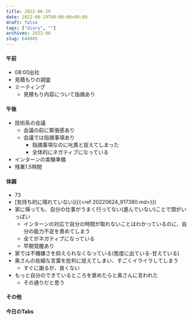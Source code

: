 ```yaml
---
title: 2022-06-29
date: 2022-06-29T00:00:00+09:00
draft: false
tags: ["diary", ""]
archives: 2022-06
slug: 644845
---
```

#### 午前
- 08:00出社
- 見積もりの調査
- ミーティング
  - 見積もり内容について指摘あり
#### 午後
- 技術系の会議
  - 会議の前に緊張感あり
  - 会議では指摘事項あり
    - 指摘事項なのに叱責と捉えてしまった
    - 全体的にネガティブになっている 
- インターンの実験準備
- 残業1.5時間
#### 体調
- 73
- [気持ち的に晴れていない]({{<ref 20220624_917380.md>}})
- 家に帰っても、自分の仕事がうまく行ってない(進んでいない)ことで頭がいっぱい
  - インターンの対応で自分の時間が取れないことはわかっているのに、自分の能力不足を責めてしまう
  - 全てがネガティブになっている
  - 早期覚醒あり
- 家では不機嫌さを抑えられなくなっている(態度に出ている-甘えている)
- 奥さんの些細な言葉を批判に捉えてしまい、すごくイライラしてしまう
  - すぐに謝るが、良くない
- もっと自分のできているところを褒めたらと奥さんに言われた
  - その通りだと思う
#### その他
#### 今日のTabs